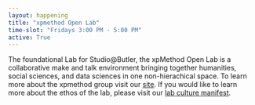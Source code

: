 ```yaml
---
layout: happening
title: "xpmethod Open Lab"
time-slot: "Fridays 3:00 PM - 5:00 PM"
active: True
---
```


The foundational Lab for Studio@Butler, the xpMethod Open Lab is a collaborative make and talk environment bringing together humanities, social sciences, and data sciences in one non-hierachical space. To learn more about the xpmethod group visit our [site](http://xpmethod.plaintext.in/). If you would like to learn more about the ethos of the lab, please visit our [lab culture manifest](http://xpmethod.plaintext.in/lab-culture.html).